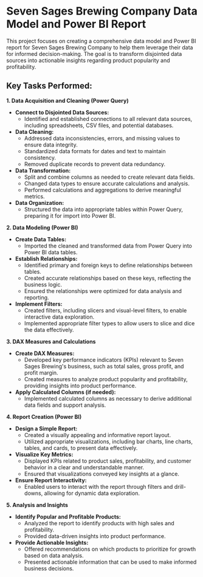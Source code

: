 # Seven Sages Brewing Company Data Model and Power BI Report

This project focuses on creating a comprehensive data model and Power BI report for Seven Sages Brewing Company to help them leverage their data for informed decision-making. The goal is to transform disjointed data sources into actionable insights regarding product popularity and profitability.

## Key Tasks Performed:

**1. Data Acquisition and Cleaning (Power Query)**

* **Connect to Disjointed Data Sources:**
    * Identified and established connections to all relevant data sources, including spreadsheets, CSV files, and potential databases.
* **Data Cleaning:**
    * Addressed data inconsistencies, errors, and missing values to ensure data integrity.
    * Standardized data formats for dates and text to maintain consistency.
    * Removed duplicate records to prevent data redundancy.
* **Data Transformation:**
    * Split and combine columns as needed to create relevant data fields.
    * Changed data types to ensure accurate calculations and analysis.
    * Performed calculations and aggregations to derive meaningful metrics.
* **Data Organization:**
    * Structured the data into appropriate tables within Power Query, preparing it for import into Power BI.

**2. Data Modeling (Power BI)**

* **Create Data Tables:**
    * Imported the cleaned and transformed data from Power Query into Power BI data tables.
* **Establish Relationships:**
    * Identified primary and foreign keys to define relationships between tables.
    * Created accurate relationships based on these keys, reflecting the business logic.
    * Ensured the relationships were optimized for data analysis and reporting.
* **Implement Filters:**
    * Created filters, including slicers and visual-level filters, to enable interactive data exploration.
    * Implemented appropriate filter types to allow users to slice and dice the data effectively.

**3. DAX Measures and Calculations**

* **Create DAX Measures:**
    * Developed key performance indicators (KPIs) relevant to Seven Sages Brewing's business, such as total sales, gross profit, and profit margin.
    * Created measures to analyze product popularity and profitability, providing insights into product performance.
* **Apply Calculated Columns (if needed):**
    * Implemented calculated columns as necessary to derive additional data fields and support analysis.

**4. Report Creation (Power BI)**

* **Design a Simple Report:**
    * Created a visually appealing and informative report layout.
    * Utilized appropriate visualizations, including bar charts, line charts, tables, and cards, to present data effectively.
* **Visualize Key Metrics:**
    * Displayed KPIs related to product sales, profitability, and customer behavior in a clear and understandable manner.
    * Ensured that visualizations conveyed key insights at a glance.
* **Ensure Report Interactivity:**
    * Enabled users to interact with the report through filters and drill-downs, allowing for dynamic data exploration.

**5. Analysis and Insights**

* **Identify Popular and Profitable Products:**
    * Analyzed the report to identify products with high sales and profitability.
    * Provided data-driven insights into product performance.
* **Provide Actionable Insights:**
    * Offered recommendations on which products to prioritize for growth based on data analysis.
    * Presented actionable information that can be used to make informed business decisions.
